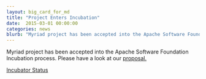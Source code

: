 ```yaml
---
layout: big_card_for_md
title: "Project Enters Incubation"
date:  2015-03-01 00:00:00
categories: news
blurb: "Myriad project has been accepted into the Apache Software Foundation Incubation process."
---
```

Myriad project has been accepted into the Apache Software Foundation Incubation process. Please have a look at our [proposal.](https://wiki.apache.org/incubator/MyriadProposal)

[Incubator Status](http://incubator.apache.org/projects/myriad.html)
